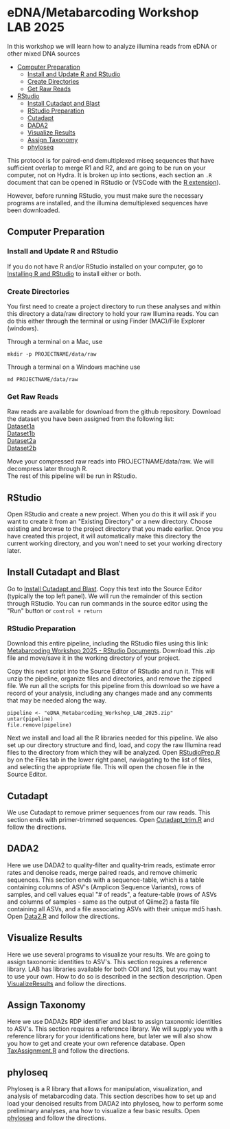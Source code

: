 # eDNA/Metabarcoding Workshop LAB 2025
In this workshop we will learn how to analyze illumina reads from eDNA or other mixed DNA sources

* [Computer Preparation](computer-preparation) </br>
    * [Install and Update R and RStudio](install-and-update-r-and-rstudio) </br>
    * [Create Directories](#create-directories) </br>
    * [Get Raw Reads](#get-raw-reads) </br>
* [RStudio]("rstudio) </br>
    * [Install Cutadapt and Blast](#install-cutadapt-and-blast) </br>
    * [RStudio Preparation](#rstudio-preparation) </br>
    * [Cutadapt](cutadapt) </br>
    * [DADA2](dada2) </br>
    * [Visualize Results](visualize-results) </br>
    * [Assign Taxonomy](assign-taxonomy) </br>
    * [phyloseq](phyloseq) </br>

This protocol is for paired-end demultiplexed miseq sequences that have sufficient overlap to merge R1 and R2, and are going to be run on your computer, not on Hydra. It is broken up into sections, each section an `.R` document that can be opened in RStudio or (VSCode with the [R extension](https://code.visualstudio.com/docs/languages/r)).

However, before running RStudio, you must make sure the necessary programs are installed, and the illumina demultiplexed sequences have been downloaded.

## Computer Preparation
### Install and Update R and RStudio
If you do not have R and/or RStudio installed on your computer, go to [Installing R and RStudio](https://github.com/SmithsonianWorkshops/eDNA_Metabarcoding_Workshop_LAB_2025/blob/main/r-install.md) to install either or both.

### Create Directories
You first need to create a project directory to run these analyses and within this directory a data/raw directory to hold your raw Illumina reads. You can do this either through the terminal or using Finder (MAC)/File Explorer (windows).

Through a terminal on a Mac, use
```
mkdir -p PROJECTNAME/data/raw
```

Through a terminal on a Windows machine use
```
md PROJECTNAME/data/raw
```
### Get Raw Reads
Raw reads are available for download from the github repository. Download the dataset you have been assigned from the following list:  
[Dataset1a](https://xxxxxx)  
[Dataset1b](https://xxxxxx)  
[Dataset2a](https://xxxxxx)  
[Dataset2b](https://xxxxxx)  

Move your compressed raw reads into PROJECTNAME/data/raw. We will decompress later through R.  
The rest of this pipeline will be run in RStudio.

## RStudio

Open RStudio and create a new project. When you do this it will ask if you want to create it from an "Existing Directory" or a new directory. Choose existing and browse to the project directory that you made earlier. Once you have created this project, it will automatically make this directory the current working directory, and you won't need to set your working directory later.

## Install Cutadapt and Blast
Go to [Install Cutadapt and Blast](https://xxxxxx). Copy this text into the Source Editor (typically the top left panel). We will run the remainder of this section through RStudio. You can run commands in the source editor using the "Run" button or `control + return`

### RStudio Preparation
Download this entire pipeline, including the RStudio files using this link: [Metabarcoding Workshop 2025 - RStudio Documents](https://github.com/SmithsonianWorkshops/eDNA_Metabarcoding_Workshop_LAB_2025/archive/refs/heads/main.zip). Download this .zip file and move/save it in the working directory of your project.

Copy this next script into the Source Editor of RStudio and run it. This will unzip the pipeline, organize files and directories, and remove the zipped file. We run all the scripts for this pipeline from this download so we have a record of your analysis, including any changes made and any comments that may be needed along the way.
```
pipeline <- "eDNA_Metabarcoding_Workshop_LAB_2025.zip"
untar(pipeline)
file.remove(pipeline)
```


Next we install and load all the R libraries needed for this pipeline. We also set up our directory structure and find, load, and copy the raw Illumina read files to the directory from which they will be analyzed. Open [RStudioPrep.R](https://xxxxxx) by on the Files tab in the lower right panel, naviagating to the list of files, and selecting the appropriate file. This will open the chosen file in the Source Editor.

## Cutadapt
We use Cutadapt to remove primer sequences from our raw reads. This section ends with primer-trimmed sequences. Open [Cutadapt_trim.R](https://xxxxxx) and follow the directions.

## DADA2
Here we use DADA2 to quality-filter and quality-trim reads, estimate error rates and denoise reads, merge paired reads, and remove chimeric sequences. This section ends with a sequence-table, which is a table containing columns of ASV's (Amplicon Sequence Variants), rows of samples, and cell values equal "# of reads", a feature-table (rows of ASVs and columns of samples - same as the output of Qiime2) a fasta file containing all ASVs, and a file associating ASVs with their unique md5 hash. Open [Data2.R](https://xxxxxx) and follow the directions.

## Visualize Results
Here we use several programs to visualize your results. We are going  to assign taxonomic identities to ASV's. This section requires a reference library. LAB has libraries available for both COI and 12S, but you may want to use your own. How to do so is described in the section description. Open [VisualizeResults](https://xxxxxx) and follow the directions.

## Assign Taxonomy
Here we use DADA2s RDP identifier and blast to assign taxonomic identities to ASV's. This section requires a reference library. We will supply you with a reference library for your identifications here, but later we will also show you how to get and create your own reference database. Open [TaxAssignment.R](https://xxxxxx) and follow the directions.

## phyloseq
Phyloseq is a R library that allows for manipulation, visualization, and analysis of metabarcoding data. This section describes how to set up and load your denoised results from DADA2 into phyloseq, how to perform some preliminary analyses, ana how to visualize a few basic results. Open [phyloseq](https://xxxxxx) and follow the directions.

